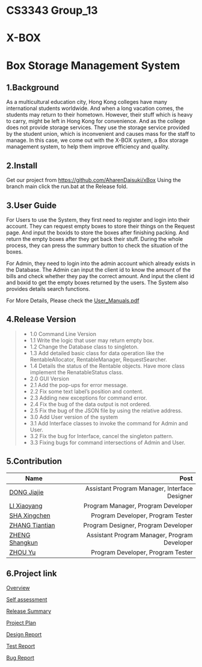 # CS3343 Group_13
# X-BOX
# Box Storage Management System

## 1.Background
As a multicultural education city, Hong Kong colleges have many international students worldwide. And when a long vacation comes, the students may return to their hometown. However, their stuff which is heavy to carry, might be left in Hong Kong for convenience. And as the college does not provide storage services. They use the storage service provided by the student union, which is inconvenient and causes mass for the staff to manage. In this case, we come out with the X-BOX system, a Box storage management system, to help them improve efficiency and quality.
## 2.Install

Get our project from <https://github.com/AharenDaisuki/xBox>
Using the branch main 
click the run.bat at the Release fold.


## 3.User Guide
For Users to use the System, they first need to register and login into their account.
They can request empty boxes to store their things on the Request page.
And input the boxids to store the boxes after finishing packing.
And return the empty boxes after they get back their stuff.
During the whole process, they can press the summary button to check the situation of the boxes.

For Admin, they need to login into the admin account which already exists in the Database.
The Admin can input the client id to know the amount of the bills and check whether they pay the correct amount.
And input the client id and boxid to get the empty boxes returned by the users.
The System also provides details search functions.

For More Details, Please check the [User_Manuals.pdf]()

## 4.Release Version
> + 1.0  Command Line Version
>  + 1.1 	Write the logic that user may return empty box.
>  + 1.2 	Change the Database class to singleton.
>  + 1.3	Add detailed basic class for data operation like the RentableAllocator, RentableManager, RequestSearcher.
>  + 1.4	Details the status of the Rentable objects. Have more class implement the RenatableStatus class.
> + 2.0 GUI Version
>  + 2.1 Add the pop-ups for error message.
>  + 2.2 Fix some text label’s position and content.
>  + 2.3 Adding new exceptions for command error.
>  + 2.4 Fix the bug of the data output is not ordered.
>  + 2.5 Fix the bug of the JSON file by using the relative address.
> + 3.0 Add User version of the system
>  + 3.1	Add Interface classes to invoke the command for Admin and User.
>  + 3.2	Fix the bug for Interface, cancel the singleton pattern.
>  + 3.3 Fixing bugs for command intersections of Admin and User.

## 5.Contribution
| Name | Post |
| --------- | -----:|
| [DONG Jiajie](https://github.com/dongjiajiedc) |  Assistant Program Manager, Interface Designer |
| [LI Xiaoyang](https://github.com/AharenDaisuki) | Program Manager, Program Developer |
|[SHA Xingchen](https://github.com/rocksxc) | Program Developer, Program Tester|
|[ZHANG Tiantian](https://github.com/crystal-cheung) |  Program Designer, Program Developer|
|[ZHENG Shangkun](https://github.com/bnxcvd) | Assistant Program Manager, Program Developer|
|[ZHOU Yu](https://github.com/yzhou442) | Program Developer, Program Tester|


## 6.Project link
[Overview](https://github.com/AharenDaisuki/xBox/blob/djj/xBox/docs/overview.pdf)

[Self assessment](https://github.com/AharenDaisuki/xBox/blob/djj/xBox/docs/cs3343_self_assessment_report.pdf)

[Release Summary]()

[Project Plan](https://github.com/AharenDaisuki/xBox/blob/djj/xBox/docs/CS3343%20Project%20Plan.pdf)

[Design Report]()

[Test Report]()

[Bug Report](https://github.com/AharenDaisuki/xBox/blob/djj/xBox/docs/cs3343%20bug%20report%20(1).pdf)